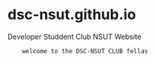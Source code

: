 # dsc-nsut.github.io
Developer Studdent Club NSUT Website
     
        welcome to the DSC-NSUT CLUB fellas
